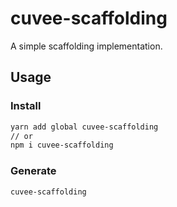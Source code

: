 # cuvee-scaffolding

A simple scaffolding implementation.

## Usage

### Install

```sh
yarn add global cuvee-scaffolding
// or
npm i cuvee-scaffolding
```

### Generate

```sh
cuvee-scaffolding
```
